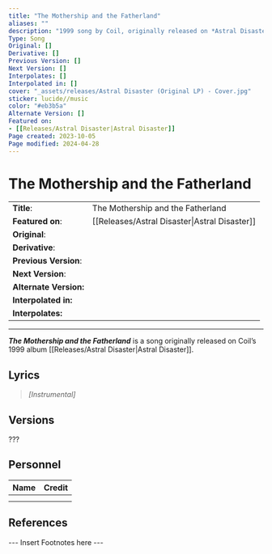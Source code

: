 ```yaml
---
title: "The Mothership and the Fatherland"
aliases: ""
description: "1999 song by Coil, originally released on *Astral Disaster*"
Type: Song
Original: []
Derivative: []
Previous Version: []
Next Version: []
Interpolates: []
Interpolated in: []
cover: "_assets/releases/Astral Disaster (Original LP) - Cover.jpg"
sticker: lucide//music
color: "#eb3b5a"
Alternate Version: []
Featured on:
- [[Releases/Astral Disaster|Astral Disaster]]
Page created: 2023-10-05
Page modified: 2024-04-28
---
```


# The Mothership and the Fatherland

|  |  |
| --- | --- |
| __Title__: | The Mothership and the Fatherland |
| __Featured on__: | [[Releases/Astral Disaster\|Astral Disaster]] |
| __Original__: |  |
| __Derivative__: |  |
| __Previous Version__: |  |
| __Next Version__: |  |
| __Alternate Version:__ |  |
| __Interpolated in:__ |  |
| __Interpolates:__ |  |

---

*__The Mothership and the Fatherland__* is a song originally released on Coil’s 1999 album [[Releases/Astral Disaster\|Astral Disaster]].

## Lyrics

> *[Instrumental]*

## Versions

???

## Personnel

|Name|Credit|
|---|---|
|||
|||

## References

--- Insert Footnotes here ---
